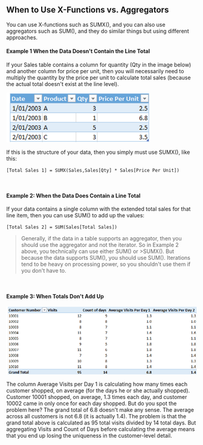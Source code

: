 ## When to Use X-Functions vs. Aggregators

You can use X-functions such as SUMX(), and you can also use aggregators such as SUM(), and they do similar things but using different approaches.

#### Example 1 When the Data Doesn't Contain the Line Total

If your Sales table contains a column for quantity (Qty in the image below) and another column for price per unit, then you will necessarily need to multiply the quantity by the price per unit to calculate total sales (because the actual total doesn't exist at the line level).

![Alt Text](https://github.com/manlynn/Power_BI_DAX/blob/main/images/2.SUMX.png)

If this is the structure of your data, then you simply must use SUMX(), like this:
 
    [Total Sales 1] = SUMX(Sales,Sales[Qty] * Sales[Price Per Unit])

<br/>

#### Example 2: When the Data Does Contain a Line Total

If your data contains a single column with the extended total sales for that line item, then you can use SUM() to add up the values:

    [Total Sales 2] = SUM(Sales[Total Sales])

>Generally, if the data in a table supports an aggregator, then you should use the aggregator and not the iterator. So in Example 2 above, you technically can use either SUM() or >SUMX(). But because the data supports SUM(), you should use SUM(). Iterations tend to be heavy on processing power, so you shouldn't use them if you don't have to.

<br/>

#### Example 3: When Totals Don't Add Up

![Alt Text](https://github.com/manlynn/Power_BI_DAX/blob/main/images/2.1%20SUMX.png)

The column Average Visits per Day 1 is calculating how many times each customer shopped, on average (for the days he or she actually shopped). Customer 10001 shopped, on average, 1.3 times each day, and customer 10002 came in only once for each day shopped. But do you spot the problem here? The grand total of 6.8 doesn't make any sense. The average across all customers is not 6.8 (it is actually 1.4). The problem is that the grand total above is calculated as 95 total visits divided by 14 total days. But aggregating Visits and Count of Days before calculating the average means that you end up losing the uniqueness in the customer-level detail.
